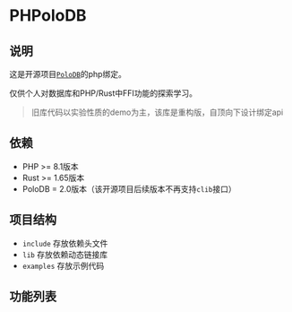
# PHPoloDB


## 说明

这是开源项目[`PoloDB`](https://github.com/vincentdchan/PoloDB)的php绑定。

仅供个人对数据库和PHP/Rust中FFI功能的探索学习。

> 旧库代码以实验性质的demo为主，该库是重构版，自顶向下设计绑定api

## 依赖

- PHP >= 8.1版本
- Rust >= 1.65版本
- PoloDB = 2.0版本（该开源项目后续版本不再支持`clib`接口）

## 项目结构

- `include` 存放依赖头文件
- `lib` 存放依赖动态链接库
- `examples` 存放示例代码


## 功能列表

